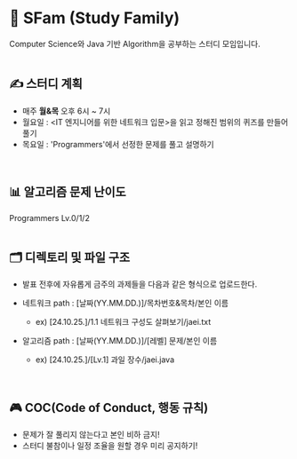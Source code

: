 # 🎈 SFam (Study Family)
Computer Science와 Java 기반 Algorithm을 공부하는 스터디 모임입니다.
<br>
<br>

## ✍️ 스터디 계획
- 매주 **월&목** 오후 6시 ~ 7시
- 월요일 : <IT 엔지니어를 위한 네트워크 입문>을 읽고 정해진 범위의 퀴즈를 만들어 풀기
- 목요일 : 'Programmers'에서 선정한 문제를 풀고 설명하기
<br>

## 📊 알고리즘 문제 난이도
Programmers Lv.0/1/2
<br>
<br>

## 🗂️ 디렉토리 및 파일 구조
- 발표 전후에 자유롭게 금주의 과제들을 다음과 같은 형식으로 업로드한다.
  
- 네트워크 path : [날짜(YY.MM.DD.)]/목차번호&목차/본인 이름
  - ex) [24.10.25.]/1.1 네트워크 구성도 살펴보기/jaei.txt
    
- 알고리즘 path : [날짜(YY.MM.DD.)]/[레벨] 문제/본인 이름
  - ex) [24.10.25.]/[Lv.1] 과일 장수/jaei.java
<br>

## 🎮 COC(Code of Conduct, 행동 규칙)
- 문제가 잘 풀리지 않는다고 본인 비하 금지!
- 스터디 불참이나 일정 조율을 원할 경우 미리 공지하기!
<br>
